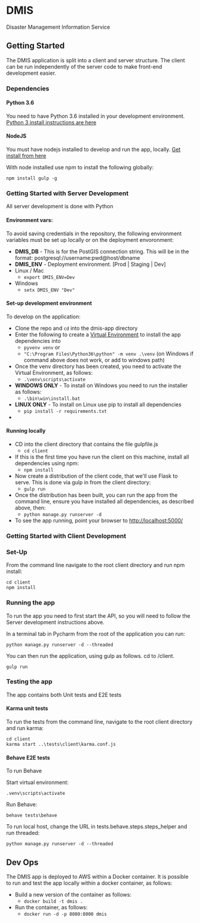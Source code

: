 # DMIS
Disaster Management Information Service

## Getting Started

The DMIS application is split into a client and server structure.  The client can be run independently of the server code to make front-end development easier.

### Dependencies

#### Python 3.6

You need to have Python 3.6 installed in your development environment.  [Python 3 install instructions are here](https://thinkwhere.atlassian.net/wiki/display/DEV/HOWTO+-+Install+Python+3+on+Windows)

#### NodeJS

You must have nodejs installed to develop and run the app, locally.  [Get install from here](https://nodejs.org/en/)

With node installed use npm to install the following globally:

```
npm install gulp -g
```

### Getting Started with Server Development

All server development is done with Python

#### Environment vars:
To avoid saving credentials in the repository, the following environment variables must be set up locally or on the 
deployment envoronment:
* **DMIS_DB** - This is for the PostGIS connection string.  This will be in the format: postgresql://username:pwd@host/dbname
* **DMIS_ENV** - Deployment environment. [Prod | Staging | Dev]
* Linux / Mac
    * ```export DMIS_ENV=Dev```
* Windows
    * ```setx DMIS_ENV "Dev"```

#### Set-up development environment
To develop on the application:

* Clone the repo and ```cd``` into the dmis-app directory
* Enter the following to create a [Virtual Environment](https://docs.python.org/3/library/venv.html#venv-def) to install the app dependencies into
    * ```pyvenv venv``` or
    * ```"C:\Program Files\Python36\python" -m venv .\venv``` (on Windows if command above does not work, or add to windows path)
* Once the venv directory has been created, you need to activate the Virtual Environment, as follows:
    * ```.\venv\scripts\activate```
* **WINDOWS ONLY** - To install on Windows you need to run the installer as follows:
    * ```.\bin\win\install.bat```
* **LINUX ONLY** - To install on Linux use pip to install all dependencies
    * ```pip install -r requirements.txt```
* 
    
#### Running locally

* CD into the client directory that contains the file gulpfile.js
    * ```cd client```
* If this is the first time you have run the client on this machine, install all dependencies using npm:
    * ```npm install```
* Now create a distribution of the client code, that we'll use Flask to serve.  This is done via gulp in from the client directory:
    * ```gulp run```
* Once the distribution has been built, you can run the app from the command line, ensure you have installed all dependencies, as described above, then:
    * ```python manage.py runserver -d```
* To see the app running, point your browser to [http://localhost:5000/](http://localhost:5000/)


### Getting Started with Client Development

### Set-Up

From the command line navigate to the root client directory and run npm install:

```
cd client
npm install
```

### Running the app

To run the app you need to first start the API, so you will need to follow the Server development instructions above.

In a terminal tab in Pycharm from the root of the application you can run:

```
python manage.py runserver -d --threaded
```

You can then run the application, using gulp as follows.  cd to /client. 

```
gulp run
```

### Testing the app

The app contains both Unit tests and E2E tests

#### Karma unit tests

To run the tests from the command line, navigate to the root client directory and run karma:

```
cd client
karma start ..\tests\client\karma.conf.js
```

#### Behave E2E tests

To run Behave

Start virtual environment:
```
.venv\scripts\activate
```
Run Behave:
```
behave tests\behave
```
To run local host, change the URL in tests.behave.steps.steps_helper and run threaded:
```
python manage.py runserver -d --threaded
```

## Dev Ops

The DMIS app is deployed to AWS within a Docker container.  It is possible to run and test the app locally within a docker container, as follows: 

* Build a new version of the container as follows:
    *  ```docker build -t dmis .```
* Run the container, as follows:
    * ```docker run -d -p 8080:8000 dmis```
